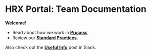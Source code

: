 # HRX Portal: Team Documentation

**Welcome!**

* Read about how we work in **[Process](./documents/process.md)**.
* Review our **[Standard Practices](./documents/standard-practices.md)**.

Also check out the **[Useful Info](https://hrxapprentice-kgb8552.slack.com/files/TKRM6AHJ7/FL2R8MUHY?origin_team=TKRM6AHJ7)** post in Slack.
